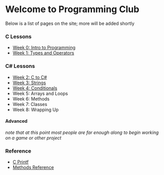 # Welcome to Programming Club

Below is a list of pages on the site; more will be added shortly


### C Lessons
* [Week 0: Intro to Programming](c_lessons/lesson00_intro_to_programming.md)
* [Week 1: Types and Operators](c_lessons/lesson01_types.md)

### C# Lessons
* [Week 2: C to C#](csharp_lessons/lesson00_c_to_csharp.md)
* [Week 3: Strings](csharp_lessons/lesson01_strings.md)
* [Week 4: Conditionals](csharp_lessons/lesson02_conditionals.html)
* Week 5: Arrays and Loops
* Week 6: Methods
* Week 7: Classes
* Week 8: Wrapping Up

#### Advanced
*note that at this point most people are far enough along to begin working on a game or other project*

### Reference
* [C Printf](printf_info.md)
* [Methods Reference](methods_reference.md)
